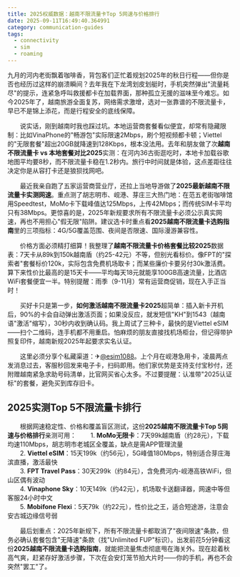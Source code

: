 ```yaml
---
title: 2025权威数据：越南不限流量卡Top 5网速与价格排行
date: 2025-09-11T16:49:40.364991
category: communication-guides
tags:
  - connectivity
  - sim
  - roaming
---
```


九月的河内老街飘着咖啡香，背包客们正忙着规划2025年的秋日行程——但你是否也经历过这样的崩溃瞬间？去年我在下龙湾划皮划艇时，手机突然弹出"流量耗尽"的提示，连紧急呼叫救援都卡在加载界面，那种孤立无援的滋味至今难忘。如今2025年了，越南旅游全面复苏，网络需求激增，选对一张靠谱的不限流量卡，早已不是锦上添花，而是行程安全的底线保障。

　　说实话，刚到越南时我也踩过坑。本地运营商套餐看似便宜，却常有隐藏限制：比如VinaPhone的"畅游包"实际限速2Mbps，刷个短视频都卡顿；Viettel的"无限套餐"超出20GB就降速到128Kbps，根本没法用。去年和朋友做了次**越南不限流量卡 vs 本地套餐对比2025**实测：在河内36古街逛吃时，本地卡加载谷歌地图平均要8秒，而不限流量卡稳在1.2秒内。旅行中时间就是体验，这点差距往往决定你是从容打卡还是狼狈找网吧。

　　最近我亲自跑了五家运营商营业厅，还拉上当地导游做了**2025最新越南不限流量卡实测网速**。重点测了胡志明市、岘港、芽庄三大热门地：在范五老街咖啡馆用Speedtest，MoMo卡下载峰值达125Mbps，上传42Mbps；而传统SIM卡平均只有38Mbps。更惊喜的是，2025年新规要求所有不限流量卡必须公示真实网速，再也不用担心"假无限"陷阱。建议选卡时重点看**2025越南不限流量卡选购指南**里的三项指标：4G/5G覆盖范围、夜间是否限速、国际漫游兼容性。

　　价格方面必须精打细算！我整理了**越南不限流量卡价格套餐比较2025**数据表：7天卡从89k到150k越南盾（约25-42元）不等，但别光看标价。像FPT的"探索者"套餐标价120k，实际包含免费机场取卡；而某些廉价卡要另付30k激活费。算下来性价比最高的是15天卡——平均每天18元就能享100GB高速流量，比酒店WiFi套餐便宜一半。特别提醒：雨季（9-11月）常有运营商促销，现在入手正当时！

　　买好卡只是第一步，**如何激活越南不限流量卡2025**超简单：插入新卡开机后，90%的卡会自动弹出激活页面；如果没反应，就发短信"KH"到1543（越南语"激活"缩写），30秒内收到确认码。我上周试了三种卡，最快的是Viettel eSIM——扫个二维码，连手机都不用重启。怕麻烦的朋友直接找机场柜台，但记得带护照复印件，越南新规2025年起要求实名认证。

　　这里必须分享个私藏渠道：✈[@esim1088](https://t.me/s/esim1088)。上个月在岘港急用卡，凌晨两点发消息过去，客服秒回发来电子卡，扫码即用。他们家优势是支持支付宝秒付，还附赠越南紧急求助号码清单，比官网买省心太多。不过要提醒：认准带"2025认证标"的套餐，避免买到库存旧卡。

## 2025实测Top 5不限流量卡排行
　　根据网速稳定性、价格和覆盖盲区测试，这份**2025越南不限流量卡Top 5网速与价格排行**亲测可用：
　　1. **MoMo无限卡**：7天99k越南盾（约28元），下载均速110Mbps，胡志明市老城区全覆盖，缺点是需APP管理流量  
　　2. **Viettel eSIM**：15天199k（约56元），5G峰值180Mbps，特别适合芽庄海滨直播，激活最快  
　　3. **FPT Travel Pass**：30天299k（约84元），含免费河内-岘港高铁WiFi，但山区偶有波动  
　　4. **Vinaphone Sky**：10天149k（约42元），机场取卡送翻译器，网速中等但客服24小时中文  
　　5. **Mobifone Flexi**：5天79k（约22元），性价比之王，适合短途游，注意会安古城边缘信号弱  

　　最后划重点：2025年新规下，所有不限流量卡都取消了"夜间限速"条款，但务必确认套餐包含"无降速"条款（找"Unlimited FUP"标识）。出发前花5分钟看这份**2025越南不限流量卡选购指南**，就能把流量焦虑彻底甩在海关外。现在趁着秋高气爽，赶紧存好激活步骤，下次在会安灯笼节拍大片时——你的手机，再也不会突然"罢工"了。